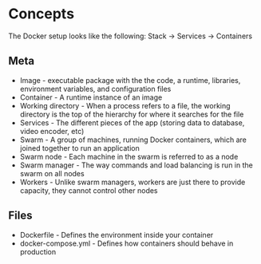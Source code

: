 # Concepts

The Docker setup looks like the following: Stack -> Services -> Containers

## Meta

- Image - executable package with the the code, a runtime, libraries, environment variables, and configuration files
- Container - A runtime instance of an image
- Working directory - When a process refers to a file, the working directory is the top of the hierarchy for where it searches for the file
- Services - The different pieces of the app (storing data to database, video encoder, etc)
- Swarm - A group of machines, running Docker containers, which are joined together to run an application
- Swarm node - Each machine in the swarm is referred to as a node
- Swarm manager - The way commands and load balancing is run in the swarm on all nodes
- Workers - Unlike swarm managers, workers are just there to provide capacity, they cannot control other nodes

## Files

- Dockerfile - Defines the environment inside your container
- docker-compose.yml - Defines how containers should behave in production
